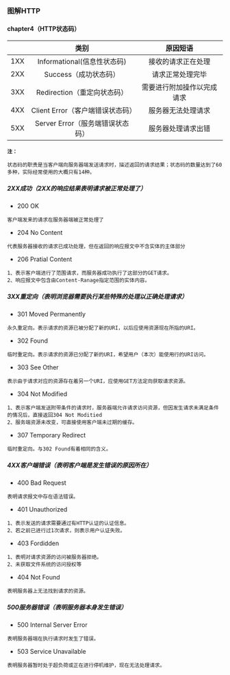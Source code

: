### 图解HTTP
#### chapter4（HTTP状态码）

|        | 类别 | 原因短语 |
|:------:|:----:|:-------:|
| 1XX | Informational(信息性状态码) | 接收的请求正在处理 |
| 2XX | Success（成功状态码）| 请求正常处理完毕 |
| 3XX | Redirection（重定向状态码）| 需要进行附加操作以完成请求 |
| 4XX | Client Error（客户端错误状态码）| 服务器无法处理请求 |
| 5XX | Server Error（服务端错误状态码）| 服务器处理请求出错 |
**`注：`**
```
状态码的职责是当客户端向服务器端发送请求时，描述返回的请求结果；状态码的数量达到了60多种，实际经常使用的大概只有14种。
```
##### 2XX成功（2XX的响应结果表明请求被正常处理了）
- 200 OK
```
客户端发来的请求在服务器端被正常处理了
```
- 204 No Content
```
代表服务器接收的请求已成功处理，但在返回的响应报文中不含实体的主体部分
```
- 206 Pratial Content
```
1、表示客户端进行了范围请求，而服务器成功执行了这部分的GET请求。
2、响应报文中包含由Content-Ranage指定范围的实体内容。
```

##### 3XX重定向（表明浏览器需要执行某些特殊的处理以正确处理请求）
- 301 Moved Permanently
```
永久重定向。表示请求的资源已被分配了新的URI，以后应使用资源现在所指的URI。
```
- 302 Found
```
临时重定向。表示请求的资源已分配了新的URI，希望用户（本次）能使用行的URI访问。
```
- 303 See Other
```
表示由于请求对应的资源存在着另一个URI，应使用GET方法定向获取请求资源。
```
- 304 Not Modified
```
1、表示客户端发送附带条件的请求时，服务器端允许请求访问资源，但因发生请求未满足条件的情况后，直接返回304 Not Moditied
2、服务端资源未改变，可直接使用客户端未过期的缓存。
```
- 307 Temporary Redirect
```
临时重定向。与302 Found有着相同的含义。
```

##### 4XX客户端错误（表明客户端是发生错误的原因所在）
- 400 Bad Request
```
表明请求报文中存在语法错误。
```
- 401 Unauthorized
```
1、表示发送的请求需要通过有HTTP认证的认证信息。
2、若之前已进行过1次请求，则表示用户认证失败。
```
- 403 Fordidden
```
1、表明对请求资源的访问被服务器拒绝。
2、未获取文件系统的访问授权等
```
- 404 Not Found
```
表明服务器上无法找到请求的资源。
```

##### 500服务器错误（表明服务器本身发生错误）
- 500 Internal Server Error
```
表明服务器端在执行请求时发生了错误。
```
- 503 Service Unavailable
```
表明服务器暂时处于超负荷或正在进行停机维护，现在无法处理请求。
```
